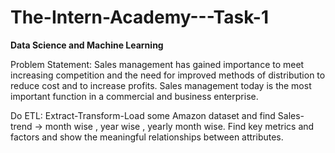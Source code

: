 # The-Intern-Academy---Task-1
**Data Science and Machine Learning**

Problem Statement: Sales management has gained importance to meet increasing competition and the need for improved
methods of distribution to reduce cost and to increase profits. Sales management today is the most
important function in a commercial and business enterprise.

Do ETL: Extract-Transform-Load some Amazon dataset and find Sales-trend -> month wise , year
wise , yearly month wise. Find key metrics and factors and show the meaningful relationships
between attributes. 
